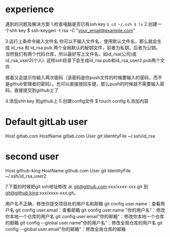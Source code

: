 # experience
遇到的问题及解决方案
1.检查电脑是否已有ssh key
`
$ cd ~/.ssh
$ ls
`
2.创建一个shh key
$ ssh-keygen -t rsa -C "your_email@example.com"

3.运行上条命令输入文件名
你可以不输入文件名，使用默认文件名，那么就会生成 id_rsa 和 id_rsa.pub 两个全局默认的秘钥文件，前者为私钥，后者为公钥。
当然我们有两个代码仓库，所以最好写上文件名，如id_rsa(公司)或id_rsa_user2(个人). 这样ssh目录下会生成id_rsa.pub和id_rsa_user2.pub两个文件

接着又会提示你输入两次密码（该密码是你push文件的时候要输入的密码，而不是github管理者的密码）。也可以直接按回车键，那么push的时候就不需要输入密码，直接提交到github上了 

4.添加shh key 到github上
5.创建config文件 
$ touch config
6.添加内容
# Default gitLab user
Host gitlab.com
HostName gitlab.com
User git
IdentityFile ~/.ssh/id_rsa

# second user
Host github-king
HostName github.com
User git
IdentityFile ~/.ssh/id_rsa_user2 

7.下载的时候把git ssh地址修改 从 git@github.com:xxx/xxxx-xxx.git 到 git@github.king:xxx/xxxx-xxx.git。

用户名不正确，修改你提交项目处的用户名和邮箱
git config user.name：查看用户名
git config user.email：查看邮箱
git config user.name "你的用户名"：修改你本地一个仓库的用户名
git config user.email"你的邮箱"：修改你本地一个仓库的邮箱
git config --global user.name"你的用户名"：修改全局仓库的用户名
git config --global user.email"你的邮箱"：修改全局仓库的邮箱 